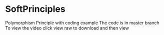 # SoftPrinciples
Polymorphism Principle with coding example
The code is in master branch 
To view the video click view raw to download and then view
